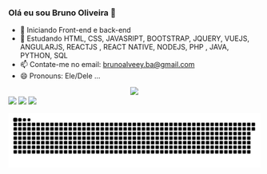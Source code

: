 ### Olá eu sou Bruno Oliveira 👋

- 🔭 Iniciando Front-end e back-end
- 🌱 Estudando HTML, CSS, JAVASRIPT, BOOTSTRAP, JQUERY, VUEJS, ANGULARJS, REACTJS , REACT NATIVE, NODEJS, PHP , JAVA, PYTHON, SQL 
- 📫 Contate-me no email: brunoalveey.ba@gmail.com
- 😄 Pronouns: Ele/Dele ...

<div align="center">
  <a href="https://github.com/brunoalveez">
  <img height="180em" src="https://github-readme-stats.vercel.app/api?username=brunoalveez&show_icons=true&theme=dark&include_all_commits=true&count_private=true"/>
</div>

<div> 
  <a href="https://www.instagram.com/brunoalveez/" target="_blank"><img src="https://img.shields.io/badge/-Instagram-%23E4405F?style=for-the-badge&logo=instagram&logoColor=white" target="_blank"></a>
  <a href = "mailto:brunoalveey.ba@gmail.com"><img src="https://img.shields.io/badge/-Gmail-%23333?style=for-the-badge&logo=gmail&logoColor=white" target="_blank"></a>
  <a href="https://www.linkedin.com/in/bruno-alves-de-oliveira-884895161/" target="_blank"><img src="https://img.shields.io/badge/-LinkedIn-%230077B5?style=for-the-badge&logo=linkedin&logoColor=white" target="_blank"></a> 
 
  ![Snake animation](https://github.com/brunoalveez/brunoalveez/blob/output/github-contribution-grid-snake.svg)
 
</div>
